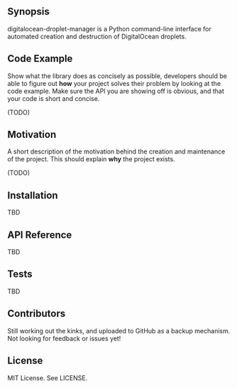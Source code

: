 ## Synopsis

digitalocean-droplet-manager is a Python command-line interface for automated
creation and destruction of DigitalOcean droplets.

## Code Example

Show what the library does as concisely as possible, developers should be able
to figure out **how** your project solves their problem by looking at the code
example. Make sure the API you are showing off is obvious, and that your code
is short and concise.

(TODO)

## Motivation

A short description of the motivation behind the creation and maintenance of
the project. This should explain **why** the project exists.

(TODO)

## Installation

TBD

## API Reference

TBD

## Tests

TBD

## Contributors

Still working out the kinks, and uploaded to GitHub as a backup mechanism. Not
looking for feedback or issues yet!

## License

MIT License. See LICENSE.
